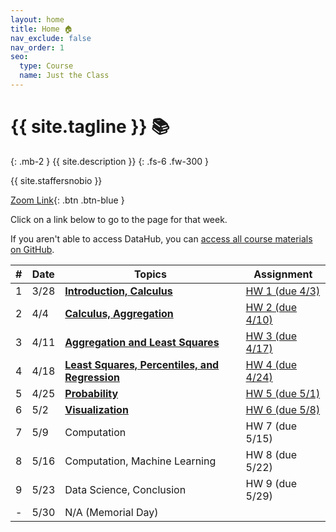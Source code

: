 ```yaml
---
layout: home
title: Home 🏠
nav_exclude: false
nav_order: 1
seo:
  type: Course
  name: Just the Class
---
```


# {{ site.tagline }} 📚
{: .mb-2 }
{{ site.description }}
{: .fs-6 .fw-300 }

{{ site.staffersnobio }}

[Zoom Link](https://ucsd.zoom.us/my/rampure){: .btn .btn-blue }

Click on a link below to go to the page for that week. 

If you aren't able to access DataHub, you can [access all course materials on GitHub](https://github.com/dsc-courses/dsc90-2022-sp).

| # | Date | Topics | Assignment |
| --- | --- | --- | --- |
| 1 | 3/28 | **[Introduction, Calculus](resources/weeks/week01)**  | [HW 1 (due 4/3)](http://datahub.ucsd.edu/user-redirect/git-sync?repo=https://github.com/dsc-courses/dsc90-2022-sp&subPath=homework/hw01/hw01-student.ipynb) |
| 2 | 4/4 | **[Calculus, Aggregation](resources/weeks/week02)** | [HW 2 (due 4/10)](http://datahub.ucsd.edu/user-redirect/git-sync?repo=https://github.com/dsc-courses/dsc90-2022-sp&subPath=homework/hw02/hw02-student.ipynb) |
| 3 | 4/11 | **[Aggregation and Least Squares](resources/weeks/week03)** | [HW 3 (due 4/17)](http://datahub.ucsd.edu/user-redirect/git-sync?repo=https://github.com/dsc-courses/dsc90-2022-sp&subPath=homework/hw03/hw03-student.ipynb) |
| 4 | 4/18 | **[Least Squares, Percentiles, and Regression](resources/weeks/week04)** | [HW 4 (due 4/24)](http://datahub.ucsd.edu/user-redirect/git-sync?repo=https://github.com/dsc-courses/dsc90-2022-sp&subPath=homework/hw04/hw04-student.ipynb) |
| 5 | 4/25 | **[Probability](resources/weeks/week05)** | [HW 5 (due 5/1)](http://datahub.ucsd.edu/user-redirect/git-sync?repo=https://github.com/dsc-courses/dsc90-2022-sp&subPath=homework/hw05/hw05-student.ipynb) |
| 6 | 5/2 | **[Visualization](resources/weeks/week06)** | [HW 6 (due 5/8)](http://datahub.ucsd.edu/user-redirect/git-sync?repo=https://github.com/dsc-courses/dsc90-2022-sp&subPath=homework/hw06/hw06-student.ipynb) |
| 7 | 5/9 | Computation | HW 7 (due 5/15) |
| 8 | 5/16 | Computation, Machine Learning | HW 8 (due 5/22) |
| 9 | 5/23 | Data Science, Conclusion | HW 9 (due 5/29) |
| - | 5/30 | N/A (Memorial Day) | |
